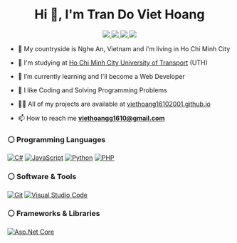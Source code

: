 <h1 align="center">Hi 👋, I'm Tran Do Viet Hoang</h1>

<p align="center">
  <a href="" target="_blank">
    <img src="https://img.icons8.com/fluent/48/000000/linkedin.png"/>
  </a>
  <a href="https://www.facebook.com/profile.php?id=100007991108519" alt="Facebook">
    <img src="https://img.icons8.com/fluent/48/000000/facebook-new.png" target="_blank" />
  </a> 
  <a href="https://github.com/viethoang16102001" alt="Github">
    <img src="https://img.icons8.com/fluent/48/000000/github.png"/>
  </a> 
  <a href="viethoangg1610@gmail.com" alt="Email">
    <img src="https://img.icons8.com/fluent/48/000000/mailing.png"/>
  </a>
</p>

- 💒 My countryside is Nghe An, Vietnam and i'm living in Ho Chi Minh City
   
- 🏦 I'm studying at [Ho Chi Minh City University of Transport](https://ut.edu.vn/) (UTH)

- 🌱 I’m currently learning and I'll become a Web Developer

- 📝 I like Coding and Solving Programming Problems
   
- 👨‍💻 All of my projects are available at <a href="https://github.com/viethoang16102001?tab=repositories">viethoang16102001.github.io</a>

- 📫 How to reach me **viethoangg1610@gmail.com**

 ### ⚪️ Programming Languages

<p align="left">
  <a href="https://docs.microsoft.com/en-us/dotnet/csharp/" target="_blank"> <img alt="C#" src="https://img.shields.io/badge/CSharp-000000?logo=csharp&logoColor=dark"></a>
  <a href="https://www.javascript.com/" target="_blank"> <img alt="JavaScript" src="https://img.shields.io/badge/JavaScript-F7DF1E?logo=javascript&logoColor=black"></a>
  <a href="https://www.python.org" target="_blank"><img alt="Python" src="https://img.shields.io/badge/Python%20-%2314354C.svg?logo=python&logoColor=white"></a>
  <a href="https://www.php.net/"><img alt="PHP" src="https://img.shields.io/badge/PHP-%23777BB4.svg?logo=php&logoColor=white"/></a>
</p>
   
 ### ⚪️ Software & Tools
 
<p>
    <a href="https://git-scm.com/"><img alt="Git" src="https://img.shields.io/badge/Git%20-%23F05033.svg?logo=git&logoColor=white"></a>
    <a href="https://code.visualstudio.com/"><img alt="Visual Studio Code" src="https://img.shields.io/badge/Visual%20Studio%20Code-0078d7.svg?logo=visual-studio-code&logoColor=white"></a>
</p>
   </div>
 
 ### ⚪️ Frameworks & Libraries
 
 <p align="left">
  <a href=""><img alt="Asp.Net Core" src="https://img.shields.io/badge/Asp.Net%20Core-512BD4?logo=.net&logoColor=white"/></a
</p>
